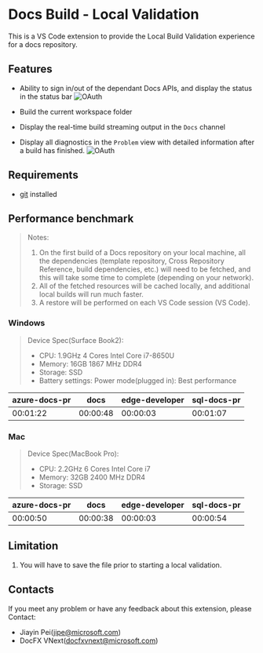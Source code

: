 # Docs Build - Local Validation

This is a VS Code extension to provide the Local Build Validation experience for a docs repository.

## Features

- Ability to sign in/out of the dependant Docs APIs, and display the status in the status bar
![OAuth](https://github.com/docascode/vscode-docs-build/blob/master/resources/VSCode-Docs-OAuth.gif?raw=true)

- Build the current workspace folder
- Display the real-time build streaming output in the `Docs` channel
- Display all diagnostics in the `Problem` view with detailed information after a build has finished.
![OAuth](https://github.com/docascode/vscode-docs-build/blob/master/resources/vscode-docs-build.gif?raw=true)

## Requirements

- [git](https://git-scm.com/downloads) installed

## Performance benchmark

> Notes:
> 1. On the first build of a Docs repository on your local machine, all the dependencies (template repository, Cross Repository Reference, build dependencies, etc.) will need to be fetched, and this will take some time to complete (depending on your network).
> 2. All of the fetched resources will be cached locally, and additional local builds will run much faster.
> 3. A restore will be performed on each VS Code session (VS Code).

### Windows

> Device Spec(Surface Book2):  
> - CPU: 1.9GHz 4 Cores Intel Core i7-8650U
> - Memory: 16GB 1867 MHz DDR4  
> - Storage: SSD  
> - Battery settings: Power mode(plugged in): Best performance

| azure-docs-pr | docs | edge-developer | sql-docs-pr |
|  --- | --- | --- | --- |
| 00:01:22 | 00:00:48 | 00:00:03 | 00:01:07 |

### Mac

> Device Spec(MacBook Pro):  
> - CPU: 2.2GHz 6 Cores Intel Core i7  
> - Memory: 32GB 2400 MHz DDR4  
> - Storage: SSD  

| azure-docs-pr | docs | edge-developer | sql-docs-pr |
|  --- | --- | --- | --- |
| 00:00:50 | 00:00:38 | 00:00:03 | 00:00:54 |

## Limitation

1. You will have to save the file prior to starting a local validation.

## Contacts

If you meet any problem or have any feedback about this extension, please Contact:

- Jiayin Pei(jipe@microsoft.com)
- DocFX VNext(docfxvnext@microsoft.com)
